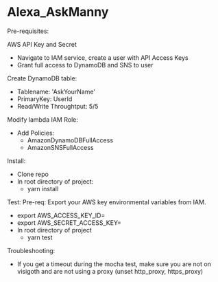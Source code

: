 # Alexa_AskManny

Pre-requisites:

AWS API Key and Secret
  * Navigate to IAM service, create a user with API Access Keys
  * Grant full access to DynamoDB and SNS to user


Create DynamoDB table:
  * Tablename: 'AskYourName'
  * PrimaryKey: UserId
  * Read/Write Throughtput: 5/5

Modify lambda IAM Role:
  - Add Policies:
    * AmazonDynamoDBFullAccess
    * AmazonSNSFullAccess 

Install:

  * Clone repo
  * In root directory of project:
    - yarn install

Test:
  Pre-req:  Export your AWS key environmental variables from IAM.
  * export AWS_ACCESS_KEY_ID=<insert key>
  * export AWS_SECRET_ACCESS_KEY=<insert secret>
  * In root directory of project
    - yarn test

Troubleshooting:
  * If you get a timeout during the mocha test, make sure you are not on visigoth and are not using a proxy (unset http_proxy, https_proxy)
  


